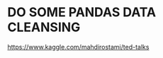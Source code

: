 # DO SOME PANDAS DATA CLEANSING
<a href='https://www.kaggle.com/mahdirostami/ted-talks'>https://www.kaggle.com/mahdirostami/ted-talks</a>
